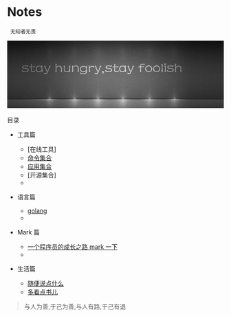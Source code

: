# Notes

```
 无知者无畏
```

![img.png](./asserts/stay.01.jpg)

目录

- 工具篇

  - [在线工具]
  - [命令集合](./tools/cmd/readme.md)
  - [应用集合](./tools/app/readme.md)
  - [开源集合]
  - []()

- 语言篇

  - [golang](./languages/golang/readme.md)
  - []()

- Mark 篇

  - [一个程序员的成长之路 mark 一下](https://github.com/fouber/blog/issues/41)
  - []()

- 生活篇

  - [随便说点什么](./lifes/say-say.md)
  - [多看点书儿](./lifes/books.md)

> 与人为善,于己为善,与人有路,于己有退
